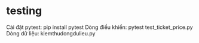 # testing
Cài đặt pytest: pip install pytest
Dòng điều khiển: pytest test_ticket_price.py
Dòng dữ liệu: kiemthudongdulieu.py
